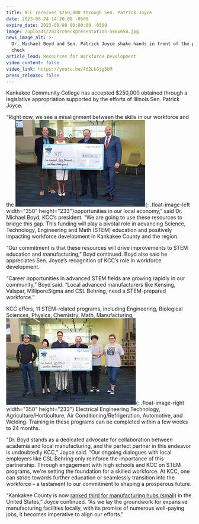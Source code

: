 ```yaml
---
title: KCC receives $250,000 through Sen. Patrick Joyce
date: 2023-08-24 14:20:08 -0500
expire_date: 2023-09-08 00:00:00 -0500
image: /uploads/2023/checkpresentation-580x650.jpg
news_image_alt: >-
  Dr. Michael Boyd and Sen. Patrick Joyce shake hands in front of the presented
  check
article_lead: Resources for Workforce Development
video_content: false
video_link: https://youtu.be/4d2LkGjg5bM
press_release: false
---
```

Kankakee Community College has accepted $250,000 obtained through a legislative appropriation supported by the efforts of Illinois Sen. Patrick Joyce.&nbsp;

“Right now, we see a misalignment between the skills in our workforce and the ![Pat Martin, Cathy Boicken, Sen. Patrick Joyce and Dr. Michael Boyd](/uploads/2023/checkpresentation1-350x233.jpg "Pat Martin, Cathy Boicken, Sen. Patrick Joyce and Dr. Michael Boyd"){: .float-image-left width="350" height="233"}opportunities in our local economy,” said Dr. Michael Boyd, KCC’s president. “We are going to use these resources to bridge this gap. This funding will play a pivotal role in advancing Science, Technology, Engineering and Math (STEM) education and positively impacting workforce development in Kankakee County and the region.

“Our commitment is that these resources will drive improvements to STEM education and manufacturing,” Boyd continued. Boyd also said he appreciates Sen. Joyce’s recognition of KCC’s role in workforce development.

“Career opportunities in advanced STEM fields are growing rapidly in our community,” Boyd said. “Local advanced manufacturers like Kensing, Valspar, MilliporeSigma and CSL Behring, need a STEM-prepared workforce.”&nbsp;

KCC offers, 11 STEM-related programs, including Engineering, Biological Sciences, Physics, Chemistry, Math, Manufacturing,![Sen. Patrick Joyce with KCC faculty and students](/uploads/2023/checkpresentation2-350x233.jpg "Sen. Patrick Joyce with KCC faculty and students"){: .float-image-right width="350" height="233"} Electrical Engineering Technology, Agriculture/Horticulture, Air Conditioning/Refrigeration, Automotive, and Welding. Training in these programs can be completed within a few weeks to 24 months.&nbsp;

"Dr. Boyd stands as a dedicated advocate for collaboration between academia and local manufacturing, and the perfect partner in this endeavor is undoubtedly KCC,” Joyce said. “Our ongoing dialogues with local employers like CSL Behring only reinforce the importance of this partnership. Through engagement with high schools and KCC on STEM programs, we're setting the foundation for a skilled workforce. At KCC, one can stride towards further education or seamlessly transition into the workforce – a testament to our commitment to shaping a prosperous future.

“Kankakee County is now&nbsp;[ranked third for manufacturing hubs (small)](https://businessfacilities.com/business-facilities-2023-metro-rankings-report/)&nbsp;in the United States,” Joyce continued. “As we lay the groundwork for expansive manufacturing facilities locally, with its promise of numerous well-paying jobs, it becomes imperative to align our efforts.”